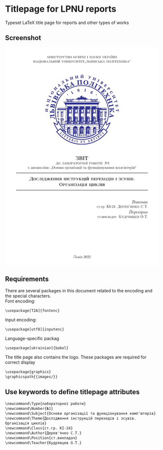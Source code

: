 # Titlepage for LPNU reports

Typeset LaTeX title page for reports and other types of works

## Screenshot
![Screenshot](https://raw.githubusercontent.com/electrocicada/lpnu-titlepage/main/images/titlepage.jpg "Screenshot")
## Requirements
There are several packages in this document related to the encoding and the special characters.  
Font encoding:
```
\usepackage[T2A]{fontenc}
```
Input encoding:
```
\usepackage[utf8]{inputenc}
```
Language-specific packag
```
\usepackage[ukrainian]{babel}
```
The title page also contains the logo. These packages are required for correct display
```
\usepackage{graphicx}
\graphicspath{{images/}} 
```
## Use keywords to define titlepage attributes
```
\newcommand\Type{лабораторної роботи}
\newcommand\Number{№1}
\newcommand\Subject{Основи організації та функціонування комп'ютерів}
\newcommand\Theme{Дослідження інструкцій переходів і зсувів. Організація циклів}
\newcommand\Class{ст.гр. КІ-24}
\newcommand\Author{Дерев'янко С.Т.}
\newcommand\Position{ст.викладач}
\newcommand\Teacher{Кудрявцев О.Т.}
```
